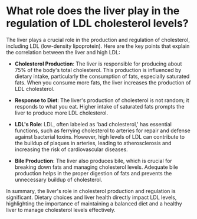 # What role does the liver play in the regulation of LDL cholesterol levels?

The liver plays a crucial role in the production and regulation of cholesterol, including LDL (low-density lipoprotein). Here are the key points that explain the correlation between the liver and high LDL:

- **Cholesterol Production**: The liver is responsible for producing about 75% of the body's total cholesterol. This production is influenced by dietary intake, particularly the consumption of fats, especially saturated fats. When you consume more fats, the liver increases the production of LDL cholesterol.

- **Response to Diet**: The liver's production of cholesterol is not random; it responds to what you eat. Higher intake of saturated fats prompts the liver to produce more LDL cholesterol.

- **LDL's Role**: LDL, often labeled as 'bad cholesterol,' has essential functions, such as ferrying cholesterol to arteries for repair and defense against bacterial toxins. However, high levels of LDL can contribute to the buildup of plaques in arteries, leading to atherosclerosis and increasing the risk of cardiovascular diseases.

- **Bile Production**: The liver also produces bile, which is crucial for breaking down fats and managing cholesterol levels. Adequate bile production helps in the proper digestion of fats and prevents the unnecessary buildup of cholesterol.

In summary, the liver's role in cholesterol production and regulation is significant. Dietary choices and liver health directly impact LDL levels, highlighting the importance of maintaining a balanced diet and a healthy liver to manage cholesterol levels effectively.